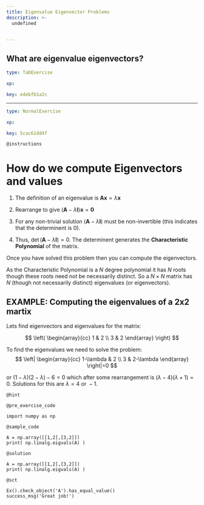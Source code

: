 ```yaml
---
title: Eigenvalue Eigenvector Problems
description: >-
  undefined


---
```

## What are eigenvalue eigenvectors?

```yaml
type: TabExercise

xp: 

key: edebfb1a2c
```













***



```yaml
type: NormalExercise

xp: 

key: 5cac61dd4f
```



`@instructions`
# How do we compute Eigenvectors and values 


1. The definition of an eigenvalue is $\mathbf{A}\mathbf{x} = \lambda \mathbf{x}$

2. Rearrange to give $(\mathbf{A}-\lambda\mathbf{I})\mathbf{x}=\mathbf{0}$

3. For any non-trivial solution $(\mathbf{A}-\lambda\mathbf{I})$ must be
    non-invertible (this indicates that the determinent is 0).

4. Thus, $\det{(\mathbf{A}-\lambda\mathbf{I})}=0$. The determinent generates the **Characteristic Polynomial** of the matrix.

Once you have solved this problem then you can compute the eigenvectors.
  
  As the Characteristic Polynomial is a $N$ degree polynomial it has
  $N$ roots though these roots need not be necessarily distinct. So a
  $N\times N$ matrix has $N$ (though not necessarily distinct)
  eigenvalues (or eigenvectors).

## EXAMPLE: Computing the eigenvalues of a 2x2 martix
  
  Lets find eigenvectors and eigenvalues for the matrix:

$$
\left(
  \begin{array}{cc}
    1 & 2 \\
    3 & 2
  \end{array}
\right)
$$

To find the eigenvalues we need to solve the problem:
$$
\left|
  \begin{array}{cc}
    1-\lambda & 2 \\
    3 & 2-\lambda
  \end{array}
\right|=0
$$

or $(1-\lambda)(2-\lambda)-6=0$ which after some rearrangement is
$(\lambda-4)(\lambda+1)=0$. Solutions for this are $\lambda=4
\mbox{  or } -1$.

`@hint`


`@pre_exercise_code`
```{}
import numpy as np
```
`@sample_code`
```{}
A = np.array([[1,2],[3,2]])
print( np.linalg.eigvals(A) )
```
`@solution`
```{}
A = np.array([[1,2],[3,2]])
print( np.linalg.eigvals(A) )
```
`@sct`
```{}
Ex().check_object('A').has_equal_value()
success_msg('Great job!')
```





